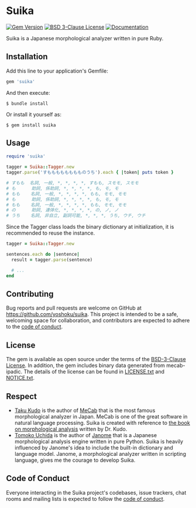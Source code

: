 # Suika

[![Gem Version](https://badge.fury.io/rb/suika.svg)](https://badge.fury.io/rb/suika)
[![BSD 3-Clause License](https://img.shields.io/badge/License-BSD%203--Clause-orange.svg)](https://github.com/yoshoku/suika/blob/master/LICENSE.txt)
[![Documentation](https://img.shields.io/badge/api-reference-blue.svg)](https://rubydoc.info/gems/suika)

Suika is a Japanese morphological analyzer written in pure Ruby.

## Installation

Add this line to your application's Gemfile:

```ruby
gem 'suika'
```

And then execute:

    $ bundle install

Or install it yourself as:

    $ gem install suika

## Usage

```ruby
require 'suika'

tagger = Suika::Tagger.new
tagger.parse('すもももももももものうち').each { |token| puts token }

# すもも  名詞, 一般, *, *, *, *, すもも, スモモ, スモモ
# も      助詞, 係助詞, *, *, *, *, も, モ, モ
# もも    名詞, 一般, *, *, *, *, もも, モモ, モモ
# も      助詞, 係助詞, *, *, *, *, も, モ, モ
# もも    名詞, 一般, *, *, *, *, もも, モモ, モモ
# の      助詞, 連体化, *, *, *, *, の, ノ, ノ
# うち    名詞, 非自立, 副詞可能, *, *, *, うち, ウチ, ウチ
```

Since the Tagger class loads the binary dictionary at initialization, it is recommended to reuse the instance.

```ruby
tagger = Suika::Tagger.new

sentences.each do |sentence|
  result = tagger.parse(sentence)

  # ...
end
```

## Contributing

Bug reports and pull requests are welcome on GitHub at https://github.com/yoshoku/suika.
This project is intended to be a safe, welcoming space for collaboration, and contributors are expected to adhere to the [code of conduct](https://github.com/yoshoku/suika/blob/master/CODE_OF_CONDUCT.md).

## License

The gem is available as open source under the terms of the [BSD-3-Clause License](https://opensource.org/licenses/BSD-3-Clause).
In addition, the gem includes binary data generated from mecab-ipadic.
The details of the license can be found in [LICENSE.txt](https://github.com/yoshoku/suika/blob/master/LICENSE.txt)
and [NOTICE.txt](https://github.com/yoshoku/suika/blob/master/NOTICE.txt).

## Respect

- [Taku Kudo](https://github.com/taku910) is the author of [MeCab](https://taku910.github.io/mecab/) that is the most famous morphological analyzer in Japan.
MeCab is one of the great software in natural language processing.
Suika is created with reference to [the book on morphological analysis](https://www.kindaikagaku.co.jp/information/kd0577.htm) written by Dr. Kudo.
- [Tomoko Uchida](https://github.com/mocobeta) is the author of [Janome](https://github.com/mocobeta/janome) that is a Japanese morphological analysis engine written in pure Python.
Suika is heavily influenced by Janome's idea to include the built-in dictionary and language model.
Janome, a morphological analyzer written in scripting language, gives me the courage to develop Suika.

## Code of Conduct

Everyone interacting in the Suika project's codebases, issue trackers, chat rooms and mailing lists is expected to follow the [code of conduct](https://github.com/yoshoku/suika/blob/master/CODE_OF_CONDUCT.md).
